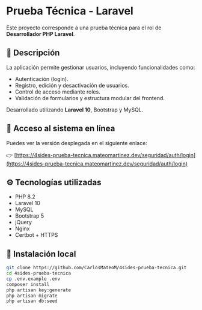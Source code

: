 # Prueba Técnica - Laravel

Este proyecto corresponde a una prueba técnica para el rol de **Desarrollador PHP Laravel**.

## 📌 Descripción

La aplicación permite gestionar usuarios, incluyendo funcionalidades como:

- Autenticación (login).
- Registro, edición y desactivación de usuarios.
- Control de acceso mediante roles.
- Validación de formularios y estructura modular del frontend.

Desarrollado utilizando **Laravel 10**, Bootstrap y MySQL.

## 🔗 Acceso al sistema en línea

Puedes ver la versión desplegada en el siguiente enlace:

👉 [https://4sides-prueba-tecnica.mateomartinez.dev/seguridad/auth/login](https://4sides-prueba-tecnica.mateomartinez.dev/seguridad/auth/login)

## ⚙️ Tecnologías utilizadas

- PHP 8.2
- Laravel 10
- MySQL
- Bootstrap 5
- jQuery
- Nginx
- Certbot + HTTPS

## 🚀 Instalación local

```bash
git clone https://github.com/CarlosMateoM/4sides-prueba-tecnica.git
cd 4sides-prueba-tecnica
cp .env.example .env
composer install
php artisan key:generate
php artisan migrate
php artisan db:seed
